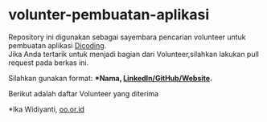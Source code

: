# volunter-pembuatan-aplikasi
Repository ini digunakan sebagai sayembara pencarian volunteer untuk pembuatan aplikasi  [Dicoding](www.dicoding.com).<br>
Jika Anda tertarik untuk menjadi bagian dari Volunteer,silahkan lakukan pull request pada berkas ini.<br>

Silahkan gunakan format:
**\*Nama, [LinkedIn/GitHub/Website](AlamatURL).**

Berikut adalah daftar Volunteer yang diterima

  *Ika Widiyanti, [oo.or.id](https://oo.or.id)
  
  
